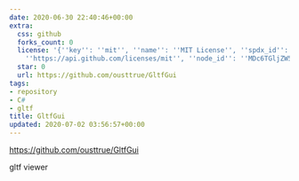 ```yaml
---
date: 2020-06-30 22:40:46+00:00
extra:
  css: github
  forks_count: 0
  license: '{''key'': ''mit'', ''name'': ''MIT License'', ''spdx_id'': ''MIT'', ''url'':
    ''https://api.github.com/licenses/mit'', ''node_id'': ''MDc6TGljZW5zZTEz''}'
  star: 0
  url: https://github.com/ousttrue/GltfGui
tags:
- repository
- C#
- gltf
title: GltfGui
updated: 2020-07-02 03:56:57+00:00
---
```


<https://github.com/ousttrue/GltfGui>

gltf viewer
